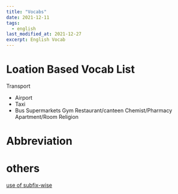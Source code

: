```yaml
---
title: "Vocabs"
date: 2021-12-11
tags:
  - english
last_modified_at: 2021-12-27
excerpt: English Vocab
---
```

# Loation Based Vocab List

Transport
  - Airport
  - Taxi
  - Bus
Supermarkets
Gym
Restaurant/canteen
Chemist/Pharmacy
Apartment/Room
Religion

# Abbreviation
# others
[use of subfix-wise](https://english.stackexchange.com/questions/6713/when-is-it-correct-to-use-the-wise-suffix)